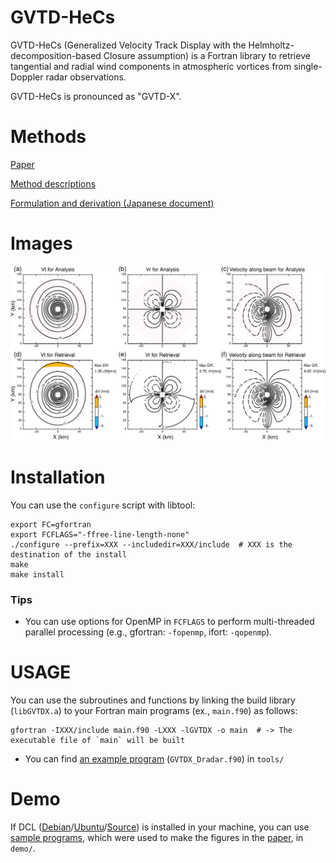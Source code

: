 # GVTD-HeCs
GVTD-HeCs (Generalized Velocity Track Display with the Helmholtz-decomposition-based Closure assumption) is a Fortran library to retrieve tangential and radial wind components in atmospheric vortices from single-Doppler radar observations. 

GVTD-HeCs is pronounced as "GVTD-X". 


# Methods
[Paper](https://doi.org/)

[Method descriptions](https://tomonori-93.github.io/GVTD-HeCs/ford-doc/index.html)

[Formulation and derivation (Japanese document)](doc/formulation.pdf)

# Images
![Test Image 1](image/image1.png)


# Installation
You can use the `configure` script with libtool: 
```
export FC=gfortran
export FCFLAGS="-ffree-line-length-none"
./configure --prefix=XXX --includedir=XXX/include  # XXX is the destination of the install
make
make install
```

### Tips
* You can use options for OpenMP in `FCFLAGS` to perform multi-threaded parallel processing (e.g., gfortran: `-fopenmp`, ifort: `-qopenmp`). 


# USAGE
You can use the subroutines and functions by linking the build library (`libGVTDX.a`) to your Fortran main programs (ex., `main.f90`) as follows: 
```
gfortran -IXXX/include main.f90 -LXXX -lGVTDX -o main  # -> The executable file of `main` will be built
```
* You can find [an example program](tools/GVTDX_Dradar.md) (`GVTDX_Dradar.f90`) in `tools/`


# Demo
If DCL ([Debian](http://www.gfd-dennou.org/arch/cc-env/debian-dennou/index.htm.en)/[Ubuntu](http://www.gfd-dennou.org/arch/cc-env/ubuntu-dennou/index.htm.en)/[Source](https://www.gfd-dennou.org/arch/dcl/)) is installed in your machine, you can use [sample programs](demo/sample.md), which were used to make the figures in the [paper](https://doi.org/), in `demo/`.

